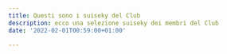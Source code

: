 ```yaml
---
title: Questi sono i suiseky del Club
description: ecco una selezione suiseky dei membri del Club
date: '2022-02-01T00:59:00+01:00'

---
```

